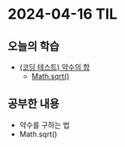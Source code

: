 # 2024-04-16 TIL
## 오늘의 학습
- [(코딩 테스트) 약수의 합](/Coding%20Test/프로그래머스/연습문제/약수의%20합.md)
	- [Math.sqrt()](/Java/Method/Math.sqrt().md)

## 공부한 내용
- 약수를 구하는 법
- Math.sqrt()